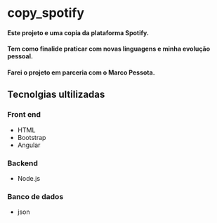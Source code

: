 # copy_spotify

#### Este projeto e uma copia da plataforma Spotify.
#### Tem como finalide praticar com novas linguagens e minha evolução pessoal.
#### Farei o projeto em parceria com o Marco Pessota.

## Tecnolgias ultilizadas

### Front end
- HTML
- Bootstrap
- Angular

### Backend
- Node.js

### Banco de dados
- json

